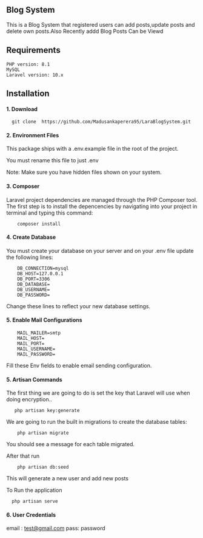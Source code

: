 ##  Blog System


This is a Blog System  that registered users can add posts,update posts and delete own posts.Also Recently addd Blog Posts Can be Viewd

## Requirements
    PHP version: 8.1
    MySQL
    Laravel version: 10.x

## Installation

#### 1. Download

      git clone  https://github.com/Madusankaperera95/LaraBlogSystem.git

#### 2. Environment Files
This package ships with a .env.example file in the root of the project.

You must rename this file to just .env

Note: Make sure you have hidden files shown on your system.

#### 3. Composer
Laravel project dependencies are managed through the PHP Composer tool. The first step is to install the depencencies by navigating into your project in terminal and typing this command:

        composer install

#### 4. Create Database
You must create your database on your server and on your .env file update the following lines:

        DB_CONNECTION=mysql
        DB_HOST=127.0.0.1
        DB_PORT=3306
        DB_DATABASE=
        DB_USERNAME=
        DB_PASSWORD=

Change these lines to reflect your new database settings.

#### 5. Enable Mail Configurations

        MAIL_MAILER=smtp
        MAIL_HOST=
        MAIL_PORT=
        MAIL_USERNAME=
        MAIL_PASSWORD=
Fill these Env fields to enable email sending configuration.

#### 5. Artisan Commands

The first thing we are going to do is set the key that Laravel will use when doing encryption..

       php artisan key:generate

We are going to run the built in migrations to create the database tables:

        php artisan migrate

You should see a message for each table migrated.

After that run
      
        php artisan db:seed

This will generate a new user and add new posts

To Run the application

      php artisan serve

#### 6. User Credentials

email : test@gmail.com
pass: password
